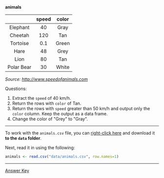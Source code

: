 **animals**

| | speed | color |
|:----:|:----:|:----:|
| Elephant | 40 | Gray |
| Cheetah | 120 | Tan |
| Tortoise | 0.1 | Green |
| Hare | 48 | Grey |
| Lion | 80 | Tan |
| Polar Bear | 30 | White |

*Source: http://www.speedofanimals.com*

Questions:

1. Extract the `speed` of 40 km/h.
2. Return the rows with `color` of Tan.
3. Return the rows with `speed` greater than 50 km/h and output only the `color` column. Keep the output as a data frame.  
4. Change the color of "Grey" to "Gray". 

***

To work with the `animals.csv` file, you can [right-click here](https://raw.githubusercontent.com/hbctraining/Intro-to-R/master/data/animals.csv) and download it **to the `data` folder**. 

Next, read it in using the following:

```r
animals <- read.csv("data/animals.csv", row.names=1)
```

***

[Answer Key](../results/refresher_answerKey.md)
